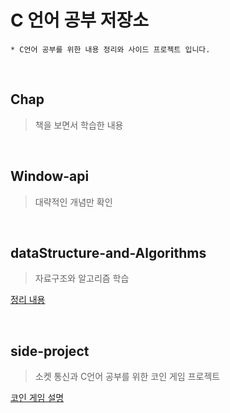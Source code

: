 # C 언어 공부 저장소

```
* C언어 공부를 위한 내용 정리와 사이드 프로젝트 입니다.
```

<br>

## Chap
 
> 책을 보면서 학습한 내용

<br>

## Window-api

> 대략적인 개념만 확인

<br>

## dataStructure-and-Algorithms

> 자료구조와 알고리즘 학습

[정리 내용](https://github.com/chm209/C-Study/blob/main/dataStructure-and-Algorithms/README.md)

<br>

## side-project

> 소켓 통신과 C언어 공부를 위한 코인 게임 프로젝트

[코인 게임 설명](https://github.com/chm209/C-Study/blob/main/side-project/coin_game/README.md)